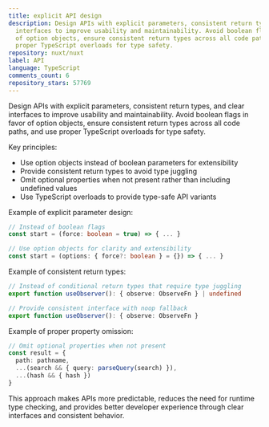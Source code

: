 ```yaml
---
title: explicit API design
description: Design APIs with explicit parameters, consistent return types, and clear
  interfaces to improve usability and maintainability. Avoid boolean flags in favor
  of option objects, ensure consistent return types across all code paths, and use
  proper TypeScript overloads for type safety.
repository: nuxt/nuxt
label: API
language: TypeScript
comments_count: 6
repository_stars: 57769
---
```


Design APIs with explicit parameters, consistent return types, and clear interfaces to improve usability and maintainability. Avoid boolean flags in favor of option objects, ensure consistent return types across all code paths, and use proper TypeScript overloads for type safety.

Key principles:
- Use option objects instead of boolean parameters for extensibility
- Provide consistent return types to avoid type juggling
- Omit optional properties when not present rather than including undefined values
- Use TypeScript overloads to provide type-safe API variants

Example of explicit parameter design:
```typescript
// Instead of boolean flags
const start = (force: boolean = true) => { ... }

// Use option objects for clarity and extensibility
const start = (options: { force?: boolean } = {}) => { ... }
```

Example of consistent return types:
```typescript
// Instead of conditional return types that require type juggling
export function useObserver(): { observe: ObserveFn } | undefined

// Provide consistent interface with noop fallback
export function useObserver(): { observe: ObserveFn }
```

Example of proper property omission:
```typescript
// Omit optional properties when not present
const result = {
  path: pathname,
  ...(search && { query: parseQuery(search) }),
  ...(hash && { hash })
}
```

This approach makes APIs more predictable, reduces the need for runtime type checking, and provides better developer experience through clear interfaces and consistent behavior.